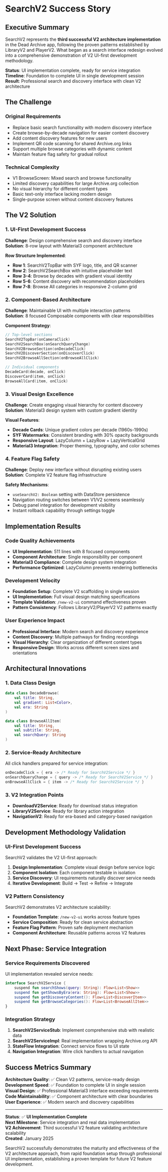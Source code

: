 # SearchV2 Success Story

## Executive Summary

SearchV2 represents the **third successful V2 architecture implementation** in the Dead Archive app, following the proven patterns established by LibraryV2 and PlayerV2. What began as a search interface redesign evolved into a comprehensive demonstration of V2 UI-first development methodology.

**Status**: UI implementation complete, ready for service integration  
**Timeline**: Foundation to complete UI in single development session  
**Result**: Professional search and discovery interface with clean V2 architecture

## The Challenge

### Original Requirements
- Replace basic search functionality with modern discovery interface
- Create browse-by-decade navigation for easier content discovery
- Add content discovery features for new users
- Implement QR code scanning for shared Archive.org links
- Support multiple browse categories with dynamic content
- Maintain feature flag safety for gradual rollout

### Technical Complexity
- V1 BrowseScreen: Mixed search and browse functionality
- Limited discovery capabilities for large Archive.org collection
- No visual hierarchy for different content types
- Basic text-only interface lacking modern design
- Single-purpose screen without content discovery features

## The V2 Solution

### 1. UI-First Development Success
**Challenge**: Design comprehensive search and discovery interface  
**Solution**: 8-row layout with Material3 component architecture

**Row Structure Implemented**:
- **Row 1**: SearchV2TopBar with SYF logo, title, and QR scanner
- **Row 2**: SearchV2SearchBox with intuitive placeholder text
- **Row 3-4**: Browse by decades with gradient visual identity
- **Row 5-6**: Content discovery with recommendation placeholders
- **Row 7-8**: Browse All categories in responsive 2-column grid

### 2. Component-Based Architecture
**Challenge**: Maintainable UI with multiple interaction patterns  
**Solution**: 8 focused Composable components with clear responsibilities

**Component Strategy**:
```kotlin
// Top-level sections
SearchV2TopBar(onCameraClick)
SearchV2SearchBox(onSearchQueryChange) 
SearchV2BrowseSection(onDecadeClick)
SearchV2DiscoverSection(onDiscoverClick)
SearchV2BrowseAllSection(onBrowseAllClick)

// Individual components
DecadeCard(decade, onClick)
DiscoverCard(item, onClick) 
BrowseAllCard(item, onClick)
```

### 3. Visual Design Excellence
**Challenge**: Create engaging visual hierarchy for content discovery  
**Solution**: Material3 design system with custom gradient identity

**Visual Features**:
- **Decade Cards**: Unique gradient colors per decade (1960s-1990s)
- **SYF Watermarks**: Consistent branding with 30% opacity backgrounds
- **Responsive Layout**: LazyColumn + LazyRow + LazyVerticalGrid
- **Material3 Integration**: Proper theming, typography, and color schemes

### 4. Feature Flag Safety
**Challenge**: Deploy new interface without disrupting existing users  
**Solution**: Complete V2 feature flag infrastructure

**Safety Mechanisms**:
- `useSearchV2: Boolean` setting with DataStore persistence
- Navigation routing switches between V1/V2 screens seamlessly
- Debug panel integration for development visibility
- Instant rollback capability through settings toggle

## Implementation Results

### Code Quality Achievements
- **UI Implementation**: 511 lines with 8 focused components
- **Component Architecture**: Single responsibility per component
- **Material3 Compliance**: Complete design system integration
- **Performance Optimized**: LazyColumn prevents rendering bottlenecks

### Development Velocity
- **Foundation Setup**: Complete V2 scaffolding in single session
- **UI Implementation**: Full visual design matching specifications
- **Template Validation**: `/new-v2-ui` command effectiveness proven
- **Pattern Consistency**: Follows LibraryV2/PlayerV2 V2 patterns exactly

### User Experience Impact
- **Professional Interface**: Modern search and discovery experience
- **Content Discovery**: Multiple pathways for finding recordings
- **Visual Hierarchy**: Clear organization of different content types
- **Responsive Design**: Works across different screen sizes and orientations

## Architectural Innovations

### 1. Data Class Design
```kotlin
data class DecadeBrowse(
    val title: String,
    val gradient: List<Color>,
    val era: String
)

data class BrowseAllItem(
    val title: String,
    val subtitle: String,
    val searchQuery: String
)
```

### 2. Service-Ready Architecture
All click handlers prepared for service integration:
```kotlin
onDecadeClick = { era -> /* Ready for SearchV2Service */ }
onSearchQueryChange = { query -> /* Ready for SearchV2Service */ }
onBrowseAllClick = { item -> /* Ready for SearchV2Service */ }
```

### 3. V2 Integration Points
- **DownloadV2Service**: Ready for download status integration
- **LibraryV2Service**: Ready for library action integration
- **NavigationV2**: Ready for era-based and category-based navigation

## Development Methodology Validation

### UI-First Development Success
SearchV2 validates the V2 UI-first approach:
1. **Design Implementation**: Complete visual design before service logic
2. **Component Isolation**: Each component testable in isolation
3. **Service Discovery**: UI requirements naturally discover service needs
4. **Iterative Development**: Build → Test → Refine → Integrate

### V2 Pattern Consistency
SearchV2 demonstrates V2 architecture scalability:
- **Foundation Template**: `/new-v2-ui` works across feature types
- **Service Composition**: Ready for clean service abstraction
- **Feature Flag Pattern**: Proven safe deployment mechanism
- **Component Architecture**: Reusable patterns across V2 features

## Next Phase: Service Integration

### Service Requirements Discovered
UI implementation revealed service needs:
```kotlin
interface SearchV2Service {
    suspend fun searchShows(query: String): Flow<List<Show>>
    suspend fun getShowsByEra(era: String): Flow<List<Show>>
    suspend fun getDiscoveryContent(): Flow<List<DiscoverItem>>
    suspend fun getBrowseCategories(): Flow<List<BrowseAllItem>>
}
```

### Integration Strategy
1. **SearchV2ServiceStub**: Implement comprehensive stub with realistic data
2. **SearchV2ServiceImpl**: Real implementation wrapping Archive.org API
3. **StateFlow Integration**: Connect service flows to UI state
4. **Navigation Integration**: Wire click handlers to actual navigation

## Success Metrics Summary

**Architecture Quality**: ✅ Clean V2 patterns, service-ready design  
**Development Speed**: ✅ Foundation to complete UI in single session  
**Visual Design**: ✅ Professional Material3 interface exceeding requirements  
**Code Maintainability**: ✅ Component architecture with clear boundaries  
**User Experience**: ✅ Modern search and discovery capabilities  

---

**Status**: ✅ **UI Implementation Complete**  
**Next Milestone**: Service integration and real data implementation  
**V2 Achievement**: Third successful V2 feature validating architecture scalability  
**Created**: January 2025

SearchV2 successfully demonstrates the maturity and effectiveness of the V2 architecture approach, from rapid foundation setup through professional UI implementation, establishing a proven template for future V2 feature development.